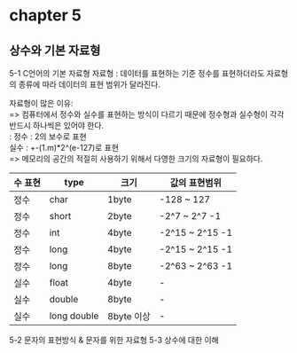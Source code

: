 # chapter 5
## 상수와 기본 자료형

5-1 C언어의 기본 자료형
  자료형 : 데이터를 표현하는 기준 
  정수를 표현하더라도 자료형의 종류에 따라 데이터의 표현 범위가 달라진다. <br> 
  
  자료형이 많은 이유: <br>
  => 컴퓨터에서 정수와 실수를 표현하는 방식이 다르기 때문에 정수형과 실수형이 각각 반드시 하나씩은 있어야 한다.<br>
    : 정수 : 2의 보수로 표현  <br>
      실수 : +-(1.m)*2^(e-127)로 표현 <br>
  => 메모리의 공간의 적절히 사용하기 위해서 다영한 크기의 자료형이 필요하다.<br>
   

|수 표현| type | 크기 | 값의 표현범위 |
|-------|------|------|---------------|
| 정수  | char | 1byte| -128 ~ 127     |
| 정수  | short| 2byte| -2^7 ~ 2^7 -1  |
| 정수  | int  | 4byte| -2^15 ~ 2^15 -1|
| 정수  | long | 4byte| -2^15 ~ 2^15 -1|   
| 정수  | long | 8byte| -2^63 ~ 2^63 -1|
| 실수  | float| 4byte| -|
| 실수  | double| 8byte| -|
| 실수  | long double| 8byte 이상| -|

5-2 문자의 표현방식 & 문자를 위한 자료형
5-3 상수에 대한 이해 

